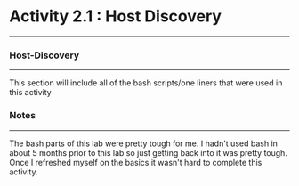 # Activity 2.1 : Host Discovery
------

### Host-Discovery
------
This section will include all of the bash scripts/one liners that were used in this activity



### Notes
------
The bash parts of this lab were pretty tough for me. I hadn't used bash in about 5 months prior to this lab so just getting back into it was pretty tough. Once I refreshed myself on the basics it wasn't hard to complete this activity. 
